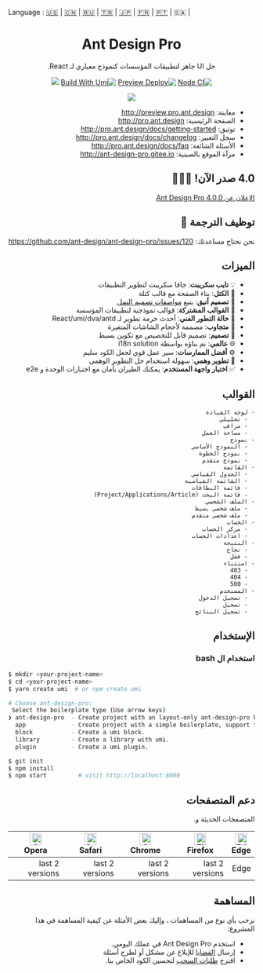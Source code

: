 Language : [🇺🇸](./README.md) | [🇨🇳](./README.zh-CN.md) | [🇷🇺](./README.ru-RU.md) | [🇹🇷](./README.tr-TR.md) | [🇯🇵](./README.ja-JP.md) | [🇫🇷](./README.fr-FR.md) | [🇵🇹](./README.pt-BR.md) | 🇸🇦 |

<h1 align="center">Ant Design Pro</h1>
<div dir="rtl">

<div align="center">

حل UI جاهز لتطبيقات المؤسسات كنموذج معياري لـ React.

[![Node CI](https://github.com/ant-design/ant-design-pro/actions/workflows/ci.yml/badge.svg)](https://github.com/ant-design/ant-design-pro/actions/workflows/ci.yml) [![Preview Deploy](https://github.com/ant-design/ant-design-pro/actions/workflows/preview-deploy.yml/badge.svg)](https://github.com/ant-design/ant-design-pro/actions/workflows/preview-deploy.yml) [![Build With Umi](https://img.shields.io/badge/build%20with-umi-028fe4.svg?style=flat-square)](http://umijs.org/) ![](https://badgen.net/badge/icon/Ant%20Design?icon=https://gw.alipayobjects.com/zos/antfincdn/Pp4WPgVDB3/KDpgvguMpGfqaHPjicRK.svg&label)

![](https://user-images.githubusercontent.com/8186664/44953195-581e3d80-aec4-11e8-8dcb-54b9db38ec11.png)

</div>

- معاينة: http://preview.pro.ant.design
- الصفحة الرئيسية: http://pro.ant.design
- توثيق: http://pro.ant.design/docs/getting-started
- سجل التغيير: http://pro.ant.design/docs/changelog
- الأسئلة الشائعة: http://pro.ant.design/docs/faq
- مرآة الموقع بالصينية: http://ant-design-pro.gitee.io

## 4.0 صدر الآن! 🎉🎉🎉

[الإعلان عن Ant Design Pro 4.0.0](https://medium.com/ant-design/ant-design-pro-v4-is-here-6f23098ae9d9)

## توظيف الترجمة :loudspeaker:

نحن نحتاج مساعدتك: https://github.com/ant-design/ant-design-pro/issues/120

## الميزات

- :bulb: **تايب سكريبت**: جافا سكريبت لتطوير التطبيقات
- :scroll: **الكتل**: بناء الصفحة مع قالب كتلة
- :gem: **تصميم أنيق**: يتبع [مواصفات تصميم النمل](http://ant.design/)
- :triangular_ruler: **القوالب المشتركة**: قوالب نموذجية لتطبيقات المؤسسة
- :rocket: **حالة التطور الفني**: أحدث حزمة تطوير لـ React/umi/dva/antd
- :iphone: **متجاوب**: مصممة لأحجام الشاشات المتغيرة
- :art: **تصميم**: تصميم قابل للتخصيص مع تكوين بسيط
- :globe_with_meridians: **عالمي**: تم بناؤه بواسطة i18n solution
- :gear: **أفضل الممارسات**: سير عمل قوي لجعل الكود سليم
- :1234: **تطوير وهمي**: سهولة استخدام حل التطوير الوهمي
- :white_check_mark: **اختبار واجهة المستخدم**: يمكنك الطيران بأمان مع اختبارات الوحدة و e2e

## القوالب

```
- لوحة القيادة
  - تحليلي
  - مراقب
  - مساحة العمل
- نموذج
  - النموذج الأساسي
  - نموذج الخطوة
  - نموذج متقدم
- القائمة
  - الجدول القياسي
  - القائمة القياسية
  - قائمة البطاقات
  - قائمة البحث (Project/Applications/Article)
- الملف الشخصي
  - ملف شخصي بسيط
  - ملف شخصي متقدم
- الحساب
  - مركز الحساب
  - اعدادات الحساب
- النتيجة
  - نجاح
  - فشل
- استثناء
  - 403
  - 404
  - 500
- المستخدم
  - تسجيل الدخول
  - تسجيل
  - تسجيل النتائج
```

## الإستخدام

### استخدام ال bash

</div>

<div dir="ltr">

```bash
$ mkdir <your-project-name>
$ cd <your-project-name>
$ yarn create umi  # or npm create umi

# Choose ant-design-pro:
 Select the boilerplate type (Use arrow keys)
❯ ant-design-pro  - Create project with an layout-only ant-design-pro boilerplate, use together with umi block.
  app             - Create project with a simple boilerplate, support typescript.
  block           - Create a umi block.
  library         - Create a library with umi.
  plugin          - Create a umi plugin.

$ git init
$ npm install
$ npm start         # visit http://localhost:8000
```

</div>

<div dir="rtl">

## دعم المتصفحات

المتصفحات الحديثة و.

| [<img src="https://raw.githubusercontent.com/alrra/browser-logos/master/src/edge/edge_48x48.png" alt="Edge" width="24px" height="24px" />](http://godban.github.io/browsers-support-badges/)</br>Edge | [<img src="https://raw.githubusercontent.com/alrra/browser-logos/master/src/firefox/firefox_48x48.png" alt="Firefox" width="24px" height="24px" />](http://godban.github.io/browsers-support-badges/)</br>Firefox | [<img src="https://raw.githubusercontent.com/alrra/browser-logos/master/src/chrome/chrome_48x48.png" alt="Chrome" width="24px" height="24px" />](http://godban.github.io/browsers-support-badges/)</br>Chrome | [<img src="https://raw.githubusercontent.com/alrra/browser-logos/master/src/safari/safari_48x48.png" alt="Safari" width="24px" height="24px" />](http://godban.github.io/browsers-support-badges/)</br>Safari | [<img src="https://raw.githubusercontent.com/alrra/browser-logos/master/src/opera/opera_48x48.png" alt="Opera" width="24px" height="24px" />](http://godban.github.io/browsers-support-badges/)</br>Opera |
| --- | --- | --- | --- | --- |
| Edge | last 2 versions | last 2 versions | last 2 versions | last 2 versions |

## المساهمة

نرحب بأي نوع من المساهمات ، وإليك بعض الأمثلة عن كيفية المساهمة في هذا المشروع:

- استخدم Ant Design Pro في عملك اليومي.
- إرسال [القضايا](http://github.com/ant-design/ant-design-pro/issues) للإبلاغ عن مشكل أو لطرح أسئلة
- اقترح [طلبات السحب](http://github.com/ant-design/ant-design-pro/pulls) لتحسين الكود الخاص بنا.

</div>
